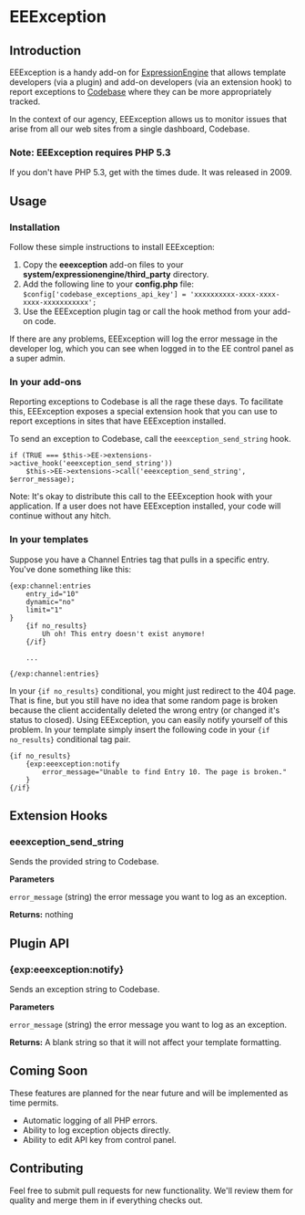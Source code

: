 # EEException

## Introduction
EEException is a handy add-on for [ExpressionEngine](http://expressionengine.com) that allows template developers (via a plugin) and add-on developers (via an extension hook) to report exceptions to [Codebase](http://codebasehq.com) where they can be more appropriately tracked.

In the context of our agency, EEException allows us to monitor issues that arise from all our web sites from a single dashboard, Codebase.

### Note: EEException requires PHP 5.3
If you don't have PHP 5.3, get with the times dude. It was released in 2009.

## Usage

### Installation
Follow these simple instructions to install EEException:

1. Copy the __eeexception__ add-on files to your __system/expressionengine/third_party__ directory.
2. Add the following line to your __config.php__ file: `$config['codebase_exceptions_api_key'] = 'xxxxxxxxxx-xxxx-xxxx-xxxx-xxxxxxxxxxx';`
3. Use the EEException plugin tag or call the hook method from your add-on code.

If there are any problems, EEException will log the error message in the developer log, which you can see when logged in to the EE control panel as a super admin.

### In your add-ons
Reporting exceptions to Codebase is all the rage these days. To facilitate this, EEException exposes a special extension hook that you can use to report exceptions in sites that have EEException installed.

To send an exception to Codebase, call the `eeexception_send_string` hook.

	if (TRUE === $this->EE->extensions->active_hook('eeexception_send_string'))
		$this->EE->extensions->call('eeexception_send_string', $error_message);

Note: It's okay to distribute this call to the EEException hook with your application. If a user does not have EEException installed, your code will continue without any hitch.

### In your templates
Suppose you have a Channel Entries tag that pulls in a specific entry. You've done something like this:

	{exp:channel:entries
		entry_id="10"
		dynamic="no"
		limit="1"
	}
		{if no_results}
			Uh oh! This entry doesn't exist anymore!
		{/if}

		...

	{/exp:channel:entries}

In your `{if no_results}` conditional, you might just redirect to the 404 page. That is fine, but you still have no idea that some random page is broken because the client accidentally deleted the wrong entry (or changed it's status to closed). Using EEException, you can easily notify yourself of this problem. In your template simply insert the following code in your `{if no_results}` conditional tag pair.

	{if no_results}
		{exp:eeexception:notify 
			error_message="Unable to find Entry 10. The page is broken."
		}
	{/if}

## Extension Hooks

### eeexception_send_string
Sends the provided string to Codebase.

__Parameters__

`error_message` (string) the error message you want to log as an exception.

__Returns:__ nothing

## Plugin API

### {exp:eeexception:notify}
Sends an exception string to Codebase.

__Parameters__

`error_message` (string) the error message you want to log as an exception.

__Returns:__ A blank string so that it will not affect your template formatting.

## Coming Soon
These features are planned for the near future and will be implemented as time permits.

- Automatic logging of all PHP errors.
- Ability to log exception objects directly.
- Ability to edit API key from control panel.

## Contributing
Feel free to submit pull requests for new functionality. We'll review them for quality and merge them in if everything checks out.


